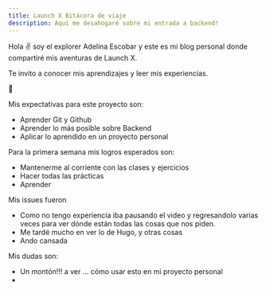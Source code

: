 ```yaml
---
title: Launch X Bitácora de viaje
description: Aquí me desahogaré sobre mi entrada a backend!
---
```


Hola ✌️  soy el explorer Adelina Escobar y este es mi blog personal donde compartiré mis aventuras de Launch X.

Te invito a conocer mis aprendizajes y leer mis experiencias.

🚀

Mis expectativas para este proyecto son:
- Aprender Git y Github
- Aprender lo más posible sobre Backend
- Aplicar lo aprendido en un proyecto personal 

Para la primera semana mis logros esperados son:
- Mantenerme al corriente con las clases y ejercicios
- Hacer todas las prácticas
- Aprender

Mis issues fueron
- Como no tengo experiencia iba pausando el video y regresandolo varias veces para ver dónde están todas las cosas que nos piden. 
- Me tardé mucho en ver lo de Hugo, y otras cosas
- Ando cansada

Mis dudas son:
- Un montón!!! a ver ... cómo usar esto en mi proyecto personal
- 

